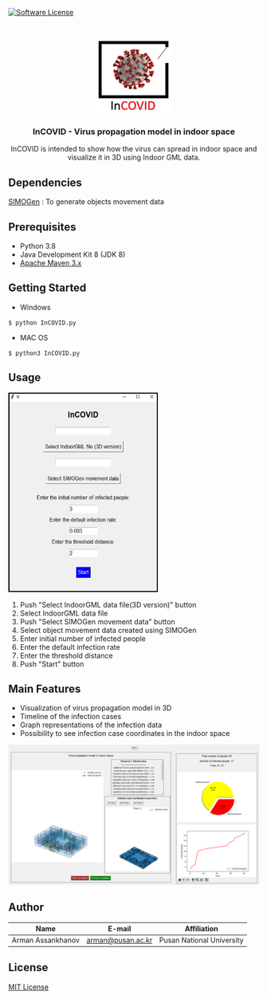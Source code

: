 
[![Software License](https://img.shields.io/badge/license-MIT-brightgreen.svg?style=flat-square)](LICENSE)


<br />
<p align="center">
    <img src="images/logo.png" alt="Logo" width="150" height="150">
  </a>

  <h3 align="center">InCOVID - Virus propagation model in indoor space</h3>
  <p align="center">
   InCOVID is intended to show how the virus can spread in indoor space and visualize it in 3D using Indoor GML data.
  </p>
</p>

 

## Dependencies
[SIMOGen](https://github.com/STEMLab/SIMOGen) : To generate objects movement data


## Prerequisites
- Python 3.8
- Java Development Kit 8 (JDK 8)
- [Apache Maven 3.x](https://maven.apache.org/download.cgi)


## Getting Started

- Windows
```
$ python InCOVID.py
```
- MAC OS
```
$ python3 InCOVID.py
```
## Usage
<img src="images/menu.png" alt="menu" width="300" height="400">

1) Push "Select IndoorGML data file(3D version)" button
2) Select IndoorGML data file
3) Push "Select SIMOGen movement data" button
4) Select object movement data created using SIMOGen
5) Enter initial number of infected people
6) Enter the default infection rate
7) Enter the threshold distance
5) Push "Start" button

## Main Features
- Visualization of virus propagation model in 3D
- Timeline of the infection cases  
- Graph representations of the infection data
- Possibility to see infection case coordinates in the indoor space 

![virusPropagationModel](images/IndoorCOVID.png)
   
## Author

| Name| E-mail | Affiliation |
| ------ | ------ |------ |
| Arman Assankhanov | [arman@pusan.ac.kr](arman@pusan.ac.kr) | Pusan National University |


License
----

[MIT License](https://choosealicense.com/licenses/mit/)
